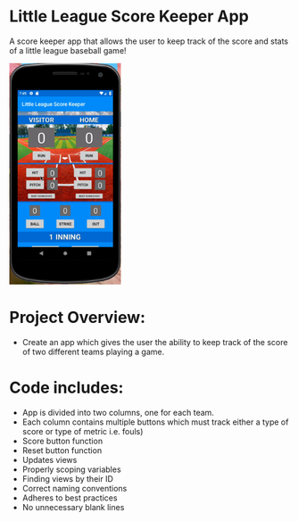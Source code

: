 # Little League Score Keeper App
A score keeper app that allows the user to keep track of the score and stats of a little league baseball game!

<img src="https://github.com/codercarly/LittleLeagueScoreKeeper/blob/master/littleleague_animatted_1.gif" width="200">

# Project Overview:
- Create an app which gives the user the ability to keep track of the score of two different teams playing a game. 

# Code includes:
- App is divided into two columns, one for each team.
- Each column contains multiple buttons which must track either a type of score or type of metric i.e. fouls)
- Score button function
- Reset button function
- Updates views
- Properly scoping variables
- Finding views by their ID
- Correct naming conventions
- Adheres to best practices
- No unnecessary blank lines

